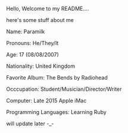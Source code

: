 Hello, Welcome to my README....



here's some stuff about me


Name: Paramilk

Pronouns: He/They/It

Age: 17 (08/08/2007)

Nationality: United Kingdom

Favorite Album: The Bends by Radiohead

Occcupation: Student/Musician/Director/Writer

Computer: Late 2015 Apple iMac

Programming Languages: Learning Ruby



will update later -_-
